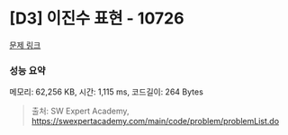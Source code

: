 # [D3] 이진수 표현 - 10726 

[문제 링크](https://swexpertacademy.com/main/code/problem/problemDetail.do?contestProbId=AXRSXf_a9qsDFAXS) 

### 성능 요약

메모리: 62,256 KB, 시간: 1,115 ms, 코드길이: 264 Bytes



> 출처: SW Expert Academy, https://swexpertacademy.com/main/code/problem/problemList.do
